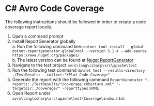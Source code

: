 <!--
/*
 * Licensed to the Apache Software Foundation (ASF) under one
 * or more contributor license agreements.  See the NOTICE file
 * distributed with this work for additional information
 * regarding copyright ownership.  The ASF licenses this file
 * to you under the Apache License, Version 2.0 (the
 * "License"); you may not use this file except in compliance
 * with the License.  You may obtain a copy of the License at
 *
 *     https://www.apache.org/licenses/LICENSE-2.0
 *
 * Unless required by applicable law or agreed to in writing, software
 * distributed under the License is distributed on an "AS IS" BASIS,
 * WITHOUT WARRANTIES OR CONDITIONS OF ANY KIND, either express or implied.
 * See the License for the specific language governing permissions and
 * limitations under the License.
 */
 -->
# C# Avro Code Coverage

The following instructions should be followed in order to create a code coverage report locally. 

1. Open a command prompt
2. Install ReportGenerator globally\
	a. Run the following command line: `dotnet tool install --global dotnet-reportgenerator-globaltool --version 5.1.4 --add-source https://www.nuget.org/packages/`\
	b. The latest version can be found at [Nuget ReportGenerator](https://www.nuget.org/packages/dotnet-reportgenerator-globaltool/)
3. Navigate to the test project `avro\lang\csharp\src\apache\test`
4. Run the following test command `dotnet test --results-directory ./TestResults --collect:"XPlat Code Coverage"`
5. Generate the report with the following command `ReportGenerator "-reports:./TestResults/*/coverage.cobertura.xml" "-targetdir:./Coverage/" -reporttypes:HTML`
6. Open Report under `avro\lang\csharp\src\apache\test\Coverage\index.html`
